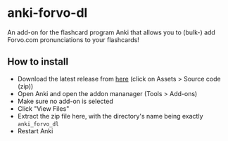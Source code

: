 # anki-forvo-dl
An add-on for the flashcard program Anki that allows you to (bulk-) add Forvo.com pronunciations to your flashcards!

## How to install
* Download the latest release from [here](https://github.com/realmayus/anki_forvo_dl/releases/latest) (click on Assets > Source code (zip))
* Open Anki and open the addon mananager (Tools > Add-ons)
* Make sure no add-on is selected
* Click "View Files"
* Extract the zip file here, with the directory's name being exactly `anki_forvo_dl`
* Restart Anki

